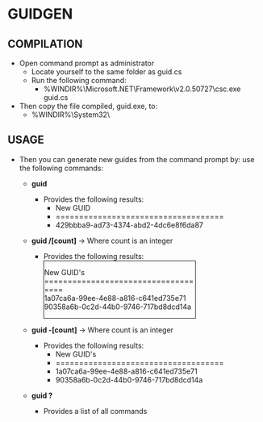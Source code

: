 ﻿# GUIDGEN

## COMPILATION
* Open command prompt as administrator
	* Locate yourself to the same folder as guid.cs
	* Run the following command:
		* %WINDIR%\Microsoft.NET\Framework\v2.0.50727\csc.exe guid.cs 
* Then copy the file compiled, guid.exe, to:
	* %WINDIR%\System32\
	
## USAGE				
* Then you can generate new guides from the command prompt by:
use the following commands:

	* **guid**
		* Provides the following results:
			- New GUID
			- ====================================
			- 429bbba9-ad73-4374-abd2-4dc6e8f6da87

	* **guid /[count]** -> Where count is an integer
		* Provides the following results:
			<div style="border: 1px solid; width: 300px;">
				<p>New GUID's </br>
				==================================== </br>
				1a07ca6a-99ee-4e88-a816-c641ed735e71 </br>
				90358a6b-0c2d-44b0-9746-717bd8dcd14a</p>
			</div>
	* **guid -[count]** -> Where count is an integer
		* Provides the following results:
			- New GUID's
			- ====================================
			- 1a07ca6a-99ee-4e88-a816-c641ed735e71
			- 90358a6b-0c2d-44b0-9746-717bd8dcd14a

	* **guid ?**
		* Provides a list of all commands

